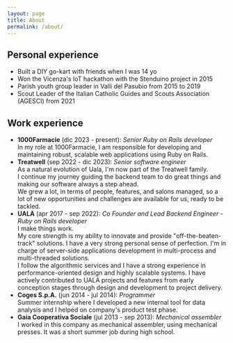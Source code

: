 ```yaml
---
layout: page
title: About
permalink: /about/
---
```


## Personal experience

- Built a DIY go-kart with friends when I was 14 yo
- Won the Vicenza's IoT hackathon with the Stenduino project in 2015
- Parish youth group leader in Valli del Pasubio from 2015 to 2019
- Scout Leader of the Italian Catholic Guides and Scouts Association (AGESCI) from 2021

## Work experience

- **1000Farmacie** (dic 2023 - present): *Senior Ruby on Rails developer*   
In my role at 1000Farmacie, I am responsible for developing and maintaining robust, scalable web applications using Ruby on Rails.
- **Treatwell** (sep 2022 - dic 2023): *Senior software engineer*   
As a natural evolution of Uala, I'm now part of the Treatwell family.   
I continue my journey guiding the backend team to do great things and making our software always a step ahead.   
We grew a lot, in terms of people, features, and salons managed, so a lot of new opportunities and challenges are available for us, ready to be tackled.
- **UALA** (apr 2017 - sep 2022): *Co Founder and Lead Backend Engineer - Ruby on Rails developer*   
I make things work.   
My core strength is my ability to innovate and provide "off-the-beaten-track" solutions. I have a very strong personal sense of perfection. I'm in charge of server-side applications development in multi-process and multi-threaded solutions.   
I follow the algorithmic services and I have a strong experience in performance-oriented design and highly scalable systems. I have actively contributed to UALA projects and features from early conception stages through design and development to project delivery.
- **Coges S.p.A.** (jun 2014 - jul 2014): *Programmer*   
Summer internship where I developed a new internal tool for data analysis and I helped on company's product test phase.
- **Gaia Cooperativa Sociale** (jul 2013 - sep 2013): *Mechanical assembler*   
I worked in this company as mechanical assembler, using mechanical presses. It was a short summer job during high school.
